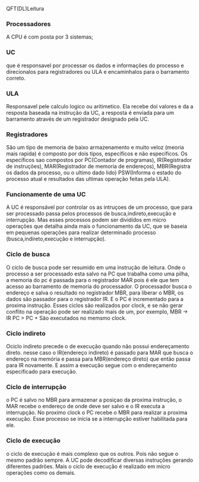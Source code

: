 QFT(DL)Leitura
 ### Processadores
A CPU é com posta por 3 sistemas;
### UC
que é responsavel por processar os dados e informações do processo e direcionalos para registradores ou ULA e encaminhalos para o barramento correto.
### ULA
Responsavel pele calculo logico ou aritimetico. Ela recebe doi valores e da a resposta baseada na instrução da UC, a resposta é enviada para um barramento através de um registrador designado pela UC.
### Registradores 
São um tipo de memoria de baixo armazenamento e muito veloz (meoria mais rapida) é composto por dois tipos, específicos e não especificos.
Os específicos sao compostos por PC(Contador de programas), IR(Registrador de instruções), MAR(Registrador de memoria de endereços), MBR(Registra os dados da processo, ou o ultimo dado lido) PSW(Informa o estado do processo atual e resultados das ultimas operação  feitas pela ULA). 
 ### Funcionamente de uma UC
A UC é responsável por controlar os as intruçoes de um processo, que para ser processado passa pelos processos de busca,indireto,execução e interrupção. Mas esses processos podem ser divididos em micro operações que detalha ainda mais o funcionamento da UC,
que se baseia em pequenas operações para realizar determinado processo (busca,indireto,execução e interrupção).
 ### Ciclo de busca
O ciclo de busca pode ser resumido em uma instrução de leitura. Onde o processo a ser processado esta salvo na PC que trabalha como
uma pilha, a memoria do pc é passada para o registrador MAR pois é ele que tem acesso ao barramento de memoria do processador. O processador busca o endereço e salva o resultado no registrador MBR, para liberar o MBR, os dados são passador para o registrador IR. E o PC é incrementado para a proxima instrução.
Esses ciclos são realizados por clock, e se não gerar conflito na operação pode ser realizado mais de um, por exemplo,
MBR -> IR
PC > PC +
São executados no memsmo clock.
 ### Ciclo indireto 
Ociclo indireto precede o de execução quando não possui endereçamento direto. nesse caso o IR(endereço indireto) é passado para MAR
que busca o endereço na memória e passa para MBR(endereço direto) que então passa para IR novamente. E assim a execução segue com o
endereçamento especificado para execução.
### Ciclo de interrupção 
 o PC é salvo no MBR para armazenar a posiçao da proxima instrução, o MAR recebe o endereço de onde deve ser salvo e o IR executa a interrupção. No proximo clock o PC recebe o MBR para realizar a proxima execução. Esse processo se inicia se a interrupção estiver habilitada para ele.
 ### Ciclo de execução
 o ciclo de execução é mais complexo que os outros. Pois não segue o mesmo padrão  sempre. A UC pode decodificar diversas instruções gerando diferentes padrões. Mais o ciclo de execução é realizado em micro operações como os demais.
